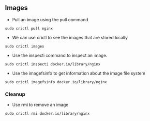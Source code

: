 ## Images

* Pull an image using the pull command

```
sudo crictl pull nginx
```

* We can use crictl to see the images that are stored locally

```
sudo crictl images
```

* Use the inspecti command to inspect an image.

```
sudo crictl inspecti docker.io/library/nginx
```

* Use the imagefsinfo to get information about the image file system

```
sudo crictl imagefsinfo docker.io/library/nginx
```

### Cleanup

* Use rmi to remove an image

```
sudo crictl rmi docker.io/library/nginx
```
